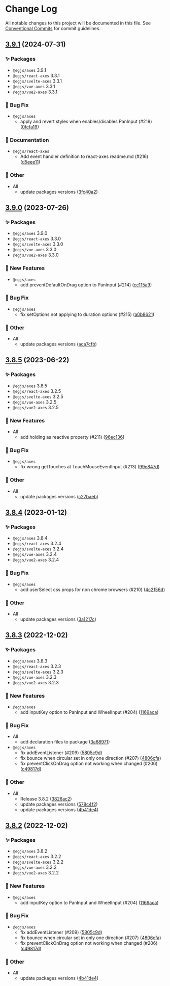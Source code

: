 # Change Log

All notable changes to this project will be documented in this file.
See [Conventional Commits](https://conventionalcommits.org) for commit guidelines.

## [3.9.1](https://github.com/naver/egjs-axes/compare/3.9.0...3.9.1) (2024-07-31)
### :sparkles: Packages
* `@egjs/axes` 3.9.1
* `@egjs/react-axes` 3.3.1
* `@egjs/svelte-axes` 3.3.1
* `@egjs/vue-axes` 3.3.1
* `@egjs/vue2-axes` 3.3.1


### :bug: Bug Fix

* `@egjs/axes`
    * apply and revert styles when enables/disables PanInput (#218) ([0fcfa19](https://github.com/naver/egjs-axes/commit/0fcfa193a0db4bfd81eaee93759f094a14b21609))


### :memo: Documentation

* `@egjs/react-axes`
    * Add event handler definition to react-axes readme.md (#216) ([d5eee11](https://github.com/naver/egjs-axes/commit/d5eee11808c12b5b7d89eb9f6abf3e4669e46618))


### :mega: Other

* All
    * update packages versions ([3fc40a2](https://github.com/naver/egjs-axes/commit/3fc40a2458c72982976ac8b8f15708d9451a4b3f))



## [3.9.0](https://github.com/naver/egjs-axes/compare/3.8.5...3.9.0) (2023-07-26)
### :sparkles: Packages
* `@egjs/axes` 3.9.0
* `@egjs/react-axes` 3.3.0
* `@egjs/svelte-axes` 3.3.0
* `@egjs/vue-axes` 3.3.0
* `@egjs/vue2-axes` 3.3.0


### :rocket: New Features

* `@egjs/axes`
    * add preventDefaultOnDrag option to PanInput (#214) ([cc115a9](https://github.com/naver/egjs-axes/commit/cc115a95b06c2893844d6de146ce8b7b00573fc3))


### :bug: Bug Fix

* `@egjs/axes`
    * fix setOptions not applying to duration options (#215) ([a0b8621](https://github.com/naver/egjs-axes/commit/a0b8621fe9a06edc534efef640f7d9e09d7faa4b))


### :mega: Other

* All
    * update packages versions ([aca7cfb](https://github.com/naver/egjs-axes/commit/aca7cfb41b48d2beb1711df4446968a9e19d8d7e))



## [3.8.5](https://github.com/naver/egjs-axes/compare/3.8.4...3.8.5) (2023-06-22)
### :sparkles: Packages
* `@egjs/axes` 3.8.5
* `@egjs/react-axes` 3.2.5
* `@egjs/svelte-axes` 3.2.5
* `@egjs/vue-axes` 3.2.5
* `@egjs/vue2-axes` 3.2.5


### :rocket: New Features

* All
    * add holding as reactive property (#211) ([96ec136](https://github.com/naver/egjs-axes/commit/96ec1366a6c1d7f5b1a3c576436edb2223307d69))


### :bug: Bug Fix

* `@egjs/axes`
    * fix wrong getTouches at TouchMouseEventInput (#213) ([99e847d](https://github.com/naver/egjs-axes/commit/99e847ddcee43e94b75cdebc91a3381547022b12))


### :mega: Other

* All
    * update packages versions ([c27baeb](https://github.com/naver/egjs-axes/commit/c27baeb7d692776e54a6a9d9b0fac334bdda7792))



## [3.8.4](https://github.com/naver/egjs-axes/compare/3.8.3...3.8.4) (2023-01-12)
### :sparkles: Packages
* `@egjs/axes` 3.8.4
* `@egjs/react-axes` 3.2.4
* `@egjs/svelte-axes` 3.2.4
* `@egjs/vue-axes` 3.2.4
* `@egjs/vue2-axes` 3.2.4


### :bug: Bug Fix

* `@egjs/axes`
    * add userSelect css props for non chrome browsers (#210) ([4c2156d](https://github.com/naver/egjs-axes/commit/4c2156d18e5b15a62d3e626868d2c71638e4f717))


### :mega: Other

* All
    * update packages versions ([3a1217c](https://github.com/naver/egjs-axes/commit/3a1217c5fa49b382e1da3d9cca3542a0c1d7e28c))



## [3.8.3](https://github.com/naver/egjs-axes/compare/3.8.1...3.8.3) (2022-12-02)
### :sparkles: Packages
* `@egjs/axes` 3.8.3
* `@egjs/react-axes` 3.2.3
* `@egjs/svelte-axes` 3.2.3
* `@egjs/vue-axes` 3.2.3
* `@egjs/vue2-axes` 3.2.3


### :rocket: New Features

* `@egjs/axes`
    * add inputKey option to PanInput and WheelInput (#204) ([1169aca](https://github.com/naver/egjs-axes/commit/1169acac0259f083525da5969a8fad8db9cf04ae))


### :bug: Bug Fix

* All
    * add declaration files to package ([3a68971](https://github.com/naver/egjs-axes/commit/3a6897103594eade43d00f242fc0909bd0148a27))
* `@egjs/axes`
    * fix addEventListener (#209) ([5805c9d](https://github.com/naver/egjs-axes/commit/5805c9da599b2b8b9a6a5c243ea8eaf5743832cd))
    * fix bounce when circular set in only one direction (#207) ([4806cfa](https://github.com/naver/egjs-axes/commit/4806cfa674b2291e5d60e611287ffd58813e23d0))
    * fix preventClickOnDrag option not working when changed (#206) ([c49817d](https://github.com/naver/egjs-axes/commit/c49817d90d9a2677c13f49a901614896a281ca15))


### :mega: Other

* All
    * Release 3.8.2 ([3826ac2](https://github.com/naver/egjs-axes/commit/3826ac2e287a6edf4b4a1d136782114eb2a78bfd))
    * update packages versions ([578c4f2](https://github.com/naver/egjs-axes/commit/578c4f205ba40c2c84883d5144fddb9b1c2dff99))
    * update packages versions ([4b41de4](https://github.com/naver/egjs-axes/commit/4b41de44af6d5b7a6d7b856ad47864c43222da11))



## [3.8.2](https://github.com/naver/egjs-axes/compare/3.8.1...3.8.2) (2022-12-02)
### :sparkles: Packages
* `@egjs/axes` 3.8.2
* `@egjs/react-axes` 3.2.2
* `@egjs/svelte-axes` 3.2.2
* `@egjs/vue-axes` 3.2.2
* `@egjs/vue2-axes` 3.2.2


### :rocket: New Features

* `@egjs/axes`
    * add inputKey option to PanInput and WheelInput (#204) ([1169aca](https://github.com/naver/egjs-axes/commit/1169acac0259f083525da5969a8fad8db9cf04ae))


### :bug: Bug Fix

* `@egjs/axes`
    * fix addEventListener (#209) ([5805c9d](https://github.com/naver/egjs-axes/commit/5805c9da599b2b8b9a6a5c243ea8eaf5743832cd))
    * fix bounce when circular set in only one direction (#207) ([4806cfa](https://github.com/naver/egjs-axes/commit/4806cfa674b2291e5d60e611287ffd58813e23d0))
    * fix preventClickOnDrag option not working when changed (#206) ([c49817d](https://github.com/naver/egjs-axes/commit/c49817d90d9a2677c13f49a901614896a281ca15))


### :mega: Other

* All
    * update packages versions ([4b41de4](https://github.com/naver/egjs-axes/commit/4b41de44af6d5b7a6d7b856ad47864c43222da11))
